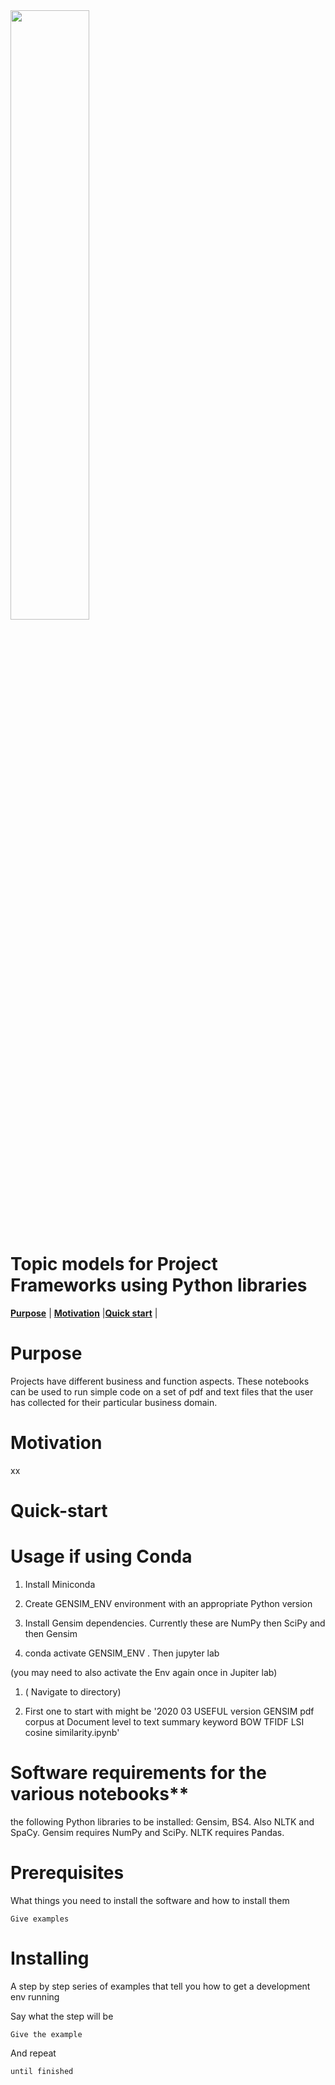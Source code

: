 <img src="images/xxx" width="50%">

# Topic models for Project Frameworks using Python libraries

**[Purpose](#Purpose)** | **[Motivation](#Motivation)** |**[Quick start](#Quick-start)** |


# Purpose
Projects have different business and function aspects. 
These notebooks can be used to run simple code on a set of pdf and text files that the user has collected for their particular business domain. 

# Motivation
xx

# Quick-start

# Usage if using Conda

1. Install Miniconda

1. Create GENSIM_ENV environment with an appropriate Python version

1. Install Gensim dependencies. Currently these are NumPy then SciPy and then Gensim 

1. conda activate GENSIM_ENV . Then jupyter lab

(you may need to also activate the Env again once in Jupiter lab)

1. ( Navigate to directory)

1. First one to start with might be '2020 03 USEFUL version GENSIM pdf corpus at Document level to text summary keyword BOW TFIDF LSI cosine similarity.ipynb' 

# Software requirements for the various notebooks**
the following Python libraries to be installed: Gensim, BS4. Also NLTK and SpaCy. Gensim requires NumPy and SciPy. NLTK requires Pandas.

# Prerequisites

What things you need to install the software and how to install them

```
Give examples
```

# Installing

A step by step series of examples that tell you how to get a development env running

Say what the step will be

```
Give the example
```

And repeat

```
until finished
```

